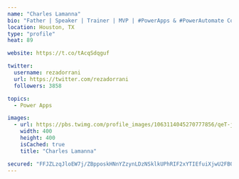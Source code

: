 ```yaml
---
name: "Charles Lamanna"
bio: "Father | Speaker | Trainer | MVP | #PowerApps & #PowerAutomate Community Super User | YouTuber Right-pointing triangle http://youtube.com/c/rezadorrani | Learn - Share - Clockwise rightwards and leftwards open circle arrows"
location: Houston, TX
type: "profile"
heat: 89

website: https://t.co/tAcqSdqguf

twitter:
  username: rezadorrani
  url: https://twitter.com/rezadorrani
  followers: 3858

topics:
  - Power Apps

images:
  - url: https://pbs.twimg.com/profile_images/1063114045270777856/qeT-jpWr_400x400.jpg
    width: 400
    height: 400
    isCached: true
    title: "Charles Lamanna"

secured: "FFJZLzqJloEW7j/ZBpposkHNnYZzynLDzNSklkUPhRIF2xYTIEfuiXjwU2FBOHYGY7eOXaIVLyX/OUbGORCbYfSJpLBGu7hcG/4V9UEjWzb1Rmt8fOcl4UTaQtZSOIFzSkyd/w6aggzlRsfsefXX/il3+8XdhOxu9beKK8GJ9ydEQ7kiPEK1Tx9hqzU6faVq6HBhU5EZ1maN1DLyWtd6KV5uCPZ2oaRpxPWgdpoBIZ9NMxPWBfyhzWfkvcLiuToD3BrjgZibs85lxuFGTWH+N1EaQzi9vHNCW6muGWTfaZ2F4/Ps3vnmZRihK8iUleKDX7lBw//+T9xFahk6hP+uzPyqpvYX2uUtKoB28L/ff5aeyy+xS/Jp6hBteMieQb/RDhtgEKFPcYpBlGkwJwy6ScpXnSLP7HwGUkkHiSrFUkU=;nrxmlmSmbwHr/YPrFC8vLg=="
---
```


